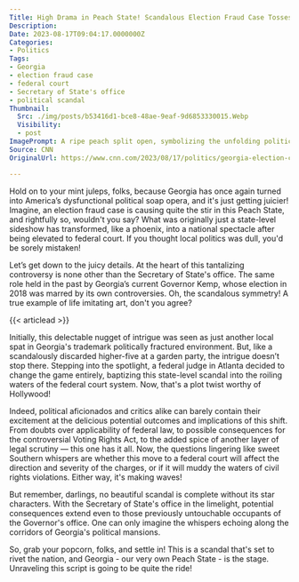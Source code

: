 ```yaml
---
Title: High Drama in Peach State! Scandalous Election Fraud Case Tosses Georgia into the National Spotlight!
Description: 
Date: 2023-08-17T09:04:17.0000000Z
Categories:
- Politics
Tags:
- Georgia
- election fraud case
- federal court
- Secretary of State's office
- political scandal
Thumbnail:
  Src: ./img/posts/b53416d1-bce8-48ae-9eaf-9d6853330015.Webp
  Visibility:
  - post
ImagePrompt: A ripe peach split open, symbolizing the unfolding political scandal in Georgia, with the backdrop of a classic court gavel sitting ominously on a dusty tome titled 'Federal Law'.
Source: CNN
OriginalUrl: https://www.cnn.com/2023/08/17/politics/georgia-election-criminal-case-removal-federal-court-explainer/index.html

---
```

Hold on to your mint juleps, folks, because Georgia has once again turned into America’s dysfunctional political soap opera, and it's just getting juicier! Imagine, an election fraud case is causing quite the stir in this Peach State, and rightfully so, wouldn't you say? What was originally just a state-level sideshow has transformed, like a phoenix, into a national spectacle after being elevated to federal court. If you thought local politics was dull, you'd be sorely mistaken!

Let’s get down to the juicy details. At the heart of this tantalizing controversy is none other than the Secretary of State's office. The same role held in the past by Georgia’s current Governor Kemp, whose election in 2018 was marred by its own controversies. Oh, the scandalous symmetry! A true example of life imitating art, don't you agree?

{{< articlead >}}

Initially, this delectable nugget of intrigue was seen as just another local spat in Georgia's trademark politically fractured environment. But, like a scandalously discarded higher-five at a garden party, the intrigue doesn’t stop there. Stepping into the spotlight, a federal judge in Atlanta decided to change the game entirely, baptizing this state-level scandal into the roiling waters of the federal court system. Now, that's a plot twist worthy of Hollywood!

Indeed, political aficionados and critics alike can barely contain their excitement at the delicious potential outcomes and implications of this shift. From doubts over applicability of federal law, to possible consequences for the controversial Voting Rights Act, to the added spice of another layer of legal scrutiny — this one has it all. Now, the questions lingering like sweet Southern whispers are whether this move to a federal court will affect the direction and severity of the charges, or if it will muddy the waters of civil rights violations. Either way, it's making waves! 

But remember, darlings, no beautiful scandal is complete without its star characters. With the Secretary of State's office in the limelight, potential consequences extend even to those previously untouchable occupants of the Governor's office. One can only imagine the whispers echoing along the corridors of Georgia's political mansions.

So, grab your popcorn, folks, and settle in! This is a scandal that's set to rivet the nation, and Georgia - our very own Peach State - is the stage. Unraveling this script is going to be quite the ride!